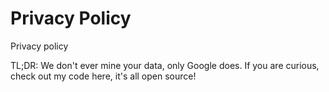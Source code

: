 # Privacy Policy
Privacy policy



TL;DR: We don't ever mine your data, only Google does. If you are curious, check out my code here, it's all open source!
